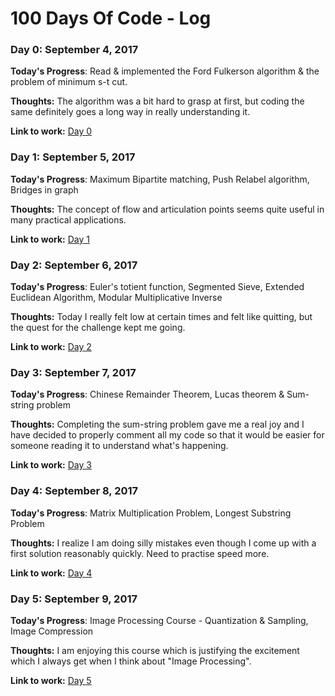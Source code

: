 # 100 Days Of Code - Log

### Day 0: September 4, 2017

**Today's Progress**: Read & implemented the Ford Fulkerson algorithm & the problem of minimum s-t cut.

**Thoughts:** The algorithm was a bit hard to grasp at first, but coding the same definitely goes a long way in really understanding it.

**Link to work:** [Day 0](https://github.com/dalmia/100-days-of-code/tree/master/Day%200)

### Day 1: September 5, 2017

**Today's Progress**: Maximum Bipartite matching, Push Relabel algorithm, Bridges in graph

**Thoughts:** The concept of flow and articulation points seems quite useful in many practical applications.

**Link to work:** [Day 1](https://github.com/dalmia/100-days-of-code/tree/master/Day%201)


### Day 2: September 6, 2017

**Today's Progress**: Euler's totient function, Segmented Sieve, Extended Euclidean Algorithm, Modular Multiplicative Inverse

**Thoughts:** Today I really felt low at certain times and felt like quitting, but the quest for the challenge kept me going.

**Link to work:** [Day 2](https://github.com/dalmia/100-days-of-code/tree/master/Day%202)

### Day 3: September 7, 2017

**Today's Progress**: Chinese Remainder Theorem, Lucas theorem & Sum-string problem

**Thoughts:** Completing the sum-string problem gave me a real joy and I have decided to properly comment all my code so that it would be easier for someone reading it to understand what's happening.

**Link to work:** [Day 3](https://github.com/dalmia/100-days-of-code/tree/master/Day%203)

### Day 4: September 8, 2017

**Today's Progress**: Matrix Multiplication Problem, Longest Substring Problem

**Thoughts:** I realize I am doing silly mistakes even though I come up with a first solution reasonably quickly. Need to practise speed more.

**Link to work:** [Day 4](https://github.com/dalmia/100-days-of-code/tree/master/Day%204)

### Day 5: September 9, 2017

**Today's Progress**: Image Processing Course - Quantization & Sampling, Image Compression

**Thoughts:** I am enjoying this course which is justifying the excitement which I always get when I think about "Image Processing".

**Link to work:** [Day 5](https://github.com/dalmia/100-days-of-code/tree/master/Day%205)


